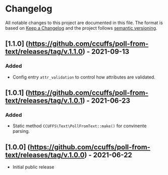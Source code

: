 # Changelog

All notable changes to this project are documented in this file. The format is based on [Keep a Changelog](http://keepachangelog.com/en/1.0.0/) and the project follows [semantic versioning](http://semver.org/spec/v2.0.0.html).

## [1.1.0] (https://github.com/ccuffs/poll-from-text/releases/tag/v.1.1.0) - 2021-09-13
### Added
- Config entry `attr_validation` to control how attributes are validated.

## [1.0.1] (https://github.com/ccuffs/poll-from-text/releases/tag/v.1.0.1) - 2021-06-23
### Added
- Static method `CCUFFS\Text\PollFromText::make()` for convinente parsing.


## [1.0.0] (https://github.com/ccuffs/poll-from-text/releases/tag/v.1.0.0) - 2021-06-22
- Initial public release
